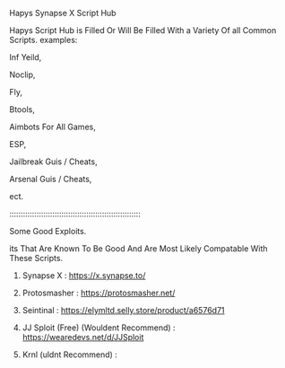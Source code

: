 Hapys Synapse X Script Hub

Hapys Script Hub is Filled Or Will Be Filled With a Variety  Of all Common Scripts. examples:

Inf Yeild,

Noclip,

Fly,

Btools,

Aimbots For All Games,

ESP,

Jailbreak Guis / Cheats,

Arsenal Guis / Cheats,

ect.

::::::::::::::::::::::::::::::::::::::::::::::::::::::::::

Some Good Exploits.

its That Are Known To Be Good And Are Most Likely Compatable With These Scripts.

1. Synapse X : https://x.synapse.to/

2. Protosmasher : https://protosmasher.net/

3. Seintinal : https://elymltd.selly.store/product/a6576d71

4. JJ Sploit (Free) (Wouldent Recommend) :  https://wearedevs.net/d/JJSploit

5. Krnl   (uldnt Recommend) :
